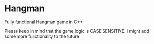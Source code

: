 # Hangman
Fully functional Hangman game in C++


Please keep in mind that the game logic is CASE SENSITIVE.
I might add some more functionality to the future
